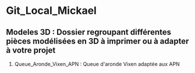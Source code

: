 # Git_Local_Mickael

## Modeles 3D : Dossier regroupant différentes pièces modélisées en 3D à imprimer ou à adapter à votre projet
1. Queue_Aronde_Vixen_APN : Queue d'aronde Vixen adaptée aux APN